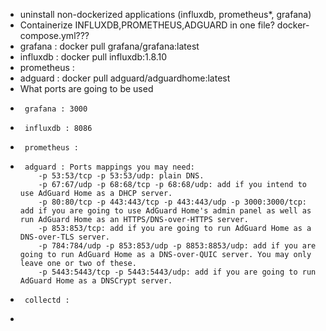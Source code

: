 *  uninstall non-dockerized applications (influxdb, prometheus*, grafana)
*  Containerize INFLUXDB,PROMETHEUS,ADGUARD in one file? docker-compose.yml???
*  grafana : docker pull grafana/grafana:latest
*  influxdb : docker pull influxdb:1.8.10
*  prometheus : 
*  adguard : docker pull adguard/adguardhome:latest
*  What ports are going to be used
*      grafana : 3000
*      influxdb : 8086 
*      prometheus :
*      adguard : Ports mappings you may need:
          -p 53:53/tcp -p 53:53/udp: plain DNS.
          -p 67:67/udp -p 68:68/tcp -p 68:68/udp: add if you intend to use AdGuard Home as a DHCP server.
          -p 80:80/tcp -p 443:443/tcp -p 443:443/udp -p 3000:3000/tcp: add if you are going to use AdGuard Home's admin panel as well as run AdGuard Home as an HTTPS/DNS-over-HTTPS server.
          -p 853:853/tcp: add if you are going to run AdGuard Home as a DNS-over-TLS server.
          -p 784:784/udp -p 853:853/udp -p 8853:8853/udp: add if you are going to run AdGuard Home as a DNS-over-QUIC server. You may only leave one or two of these.
          -p 5443:5443/tcp -p 5443:5443/udp: add if you are going to run AdGuard Home as a DNSCrypt server.
*      collectd :
*      

